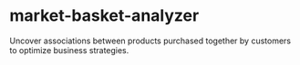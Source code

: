 # market-basket-analyzer
Uncover associations between products purchased together by customers to optimize business strategies.
